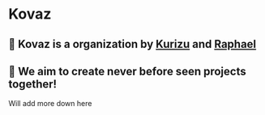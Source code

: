 # Kovaz

## 💜 Kovaz is a organization by [Kurizu](https://github.com/crizmo) and [Raphael](https://github.com/raph-exe)

## 💙 We aim to create never before seen projects together!

Will add more down here

